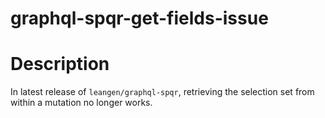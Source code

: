 # graphql-spqr-get-fields-issue

# Description

In latest release of `leangen/graphql-spqr`, retrieving the selection set from within a mutation no longer works.